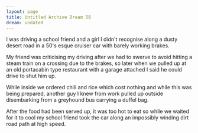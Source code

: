 ```yaml
---
layout: page
title: Untitled Archive Dream 58
dream: undated
---
```


I was driving a school friend <!-- JH --> and a girl I didn't recognise along a dusty desert road in a 50's esque cruiser car with barely working brakes.

My friend was criticising my driving after we had to swerve to avoid hitting a steam train on a crossing due to the brakes, so later when we pulled up at an old portacabin type restaurant with a garage attached I said he could drive to shut him up.

While inside we ordered chili and rice which cost nothing and while this was being prepared, another guy I knew from work <!-- JtM --> pulled up outside disembarking from a greyhound bus carrying a duffel bag.

After the food had been served up, it was too hot to eat so while we waited for it to cool my school friend took the car along an impossibly winding dirt road path at high speed.